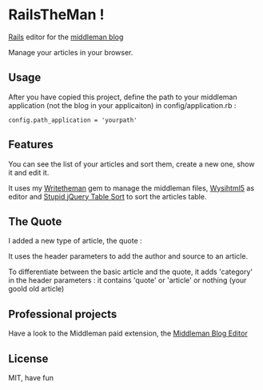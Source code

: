 # RailsTheMan !

<a href='http://rubyonrails.org/'>Rails</a> editor for the <a href='http://middlemanapp.com/basics/blogging/'>middleman blog</a>

Manage your articles in your browser.


## Usage

After you have copied this project, define the path to your middleman application (not the blog in your applicaiton) in config/application.rb :

	config.path_application = 'yourpath'


## Features

You can see the list of your articles and sort them, create a new one, show it and edit it.

It uses my <a href='https://github.com/davidtysman/writetheman'>Writetheman</a> gem to manage the middleman files, <a href='https://github.com/Nerian/bootstrap-wysihtml5-rails'>Wysihtml5</a> as editor and <a href='https://github.com/joequery/Stupid-Table-Plugin'>Stupid jQuery Table Sort</a> to sort the articles table.


## The Quote

I added a new type of article, the quote :

It uses the header parameters to add the author and source to an article.

To differentiate between the basic article and the quote, it adds 'category' in the header parameters :
it contains 'quote' or 'article' or nothing (your goold old article)


## Professional projects

Have a look to the Middleman paid extension, the <a href='http://middleman-blog-editor.awardwinningfjords.com/'>Middleman Blog Editor</a>

## License

MIT, have fun


